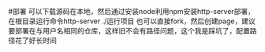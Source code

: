 #部署
可以下载源码在本地，然后通过安装node利用npm安装http-server部署，在根目录运行命令http-server ./运行项目
也可以直接fork，然后创建page，建议要部署在与用户名相同的仓库，这样旧不会有路径问题，这个我是踩坑了，配置路径花了好长时间
